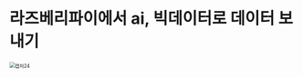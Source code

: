 # 라즈베리파이에서 ai, 빅데이터로 데이터 보내기

<img src="C:\Users\USER\Desktop\TIL\IoT\캡처24.PNG" alt="캡처24" style="zoom:60%;" />
